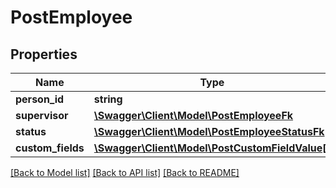 # PostEmployee

## Properties

 Name              | Type                                                                        | Description | Notes      
-------------------|-----------------------------------------------------------------------------|-------------|------------
 **person_id**     | **string**                                                                  |             | [optional] 
 **supervisor**    | [**\Swagger\Client\Model\PostEmployeeFk**](PostEmployeeFk.md)               |             | [optional] 
 **status**        | [**\Swagger\Client\Model\PostEmployeeStatusFk**](PostEmployeeStatusFk.md)   |             | [optional] 
 **custom_fields** | [**\Swagger\Client\Model\PostCustomFieldValue[]**](PostCustomFieldValue.md) |             | [optional] 

[[Back to Model list]](../README.md#documentation-for-models) [[Back to API list]](../README.md#documentation-for-api-endpoints) [[Back to README]](../README.md)


